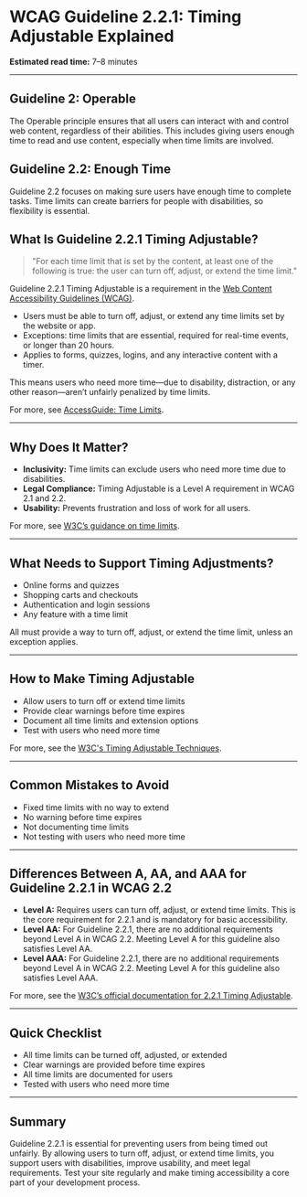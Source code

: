 <!--
title: 2.2.1 - Timing Adjustable
series: Making the Web Accessible for All
description: A practical guide to WCAG Guideline 2.2.1 (Timing Adjustable)—what it means, why it matters, and how to ensure users can extend or turn off time limits.
keywords: wcag 2.2.1, timing adjustable, time limits, accessibility, web standards, digital inclusion
image: WCAG-Series-2.2.1.png
imageAlt: Blue text on yellow background saying, "Web Content Accessibiilty Guiedlines (WCAG) 2.2.1 Explained, Timing Adjustable"
status: published
date: 2025-07-03
excerpt: This guideline ensures users can extend or turn off time limits for accessibility.
next: /wcag/WCAG-Guideline-2-2-2-Pause-Stop-Hide-Explained, Guideline 2.2.2 - Pause, Stop, Hide
previous: /wcag/WCAG-Guideline-2-1-4-Character-Key-Shortcuts-Explained, Guideline 2.1.4 - Character Key Shortcuts
-->

# **WCAG Guideline 2.2.1: Timing Adjustable Explained**

**Estimated read time:** 7–8 minutes

---

## **Guideline 2: Operable**

The Operable principle ensures that all users can interact with and control web content, regardless of their abilities. This includes giving users enough time to read and use content, especially when time limits are involved.

## **Guideline 2.2: Enough Time**

Guideline 2.2 focuses on making sure users have enough time to complete tasks. Time limits can create barriers for people with disabilities, so flexibility is essential.

## **What Is Guideline 2.2.1 Timing Adjustable?**

<!-- [Illustration: Clock with adjustable time and a user extending a session] -->

> "For each time limit that is set by the content, at least one of the following is true: the user can turn off, adjust, or extend the time limit."

Guideline 2.2.1 Timing Adjustable is a requirement in the [Web Content Accessibility Guidelines (WCAG)](https://www.w3.org/WAI/WCAG22/quickref/#timing-adjustable).

- Users must be able to turn off, adjust, or extend any time limits set by the website or app.
- Exceptions: time limits that are essential, required for real-time events, or longer than 20 hours.
- Applies to forms, quizzes, logins, and any interactive content with a timer.

This means users who need more time—due to disability, distraction, or any other reason—aren’t unfairly penalized by time limits.

For more, see [AccessGuide: Time Limits](https://www.accessguide.io/guide/time-limits).

---

## **Why Does It Matter?**

<!-- [Infographic: User extending a session, clock, and warning icon] -->

- **Inclusivity:** Time limits can exclude users who need more time due to disabilities.
- **Legal Compliance:** Timing Adjustable is a Level A requirement in WCAG 2.1 and 2.2.
- **Usability:** Prevents frustration and loss of work for all users.

For more, see [W3C’s guidance on time limits](https://www.w3.org/WAI/WCAG22/Understanding/timing-adjustable.html).

---

## **What Needs to Support Timing Adjustments?**

<!-- [Grid: Forms, quizzes, checkout, all with time limit icons] -->

- Online forms and quizzes
- Shopping carts and checkouts
- Authentication and login sessions
- Any feature with a time limit

All must provide a way to turn off, adjust, or extend the time limit, unless an exception applies.

---

## **How to Make Timing Adjustable**

<!-- [Side-by-side code snippets: Session extension, warning dialog]
[Example: Settings panel for time limits] -->

- Allow users to turn off or extend time limits
- Provide clear warnings before time expires
- Document all time limits and extension options
- Test with users who need more time

For more, see the [W3C's Timing Adjustable Techniques](https://www.w3.org/WAI/WCAG22/Techniques/general/G133).

---

## **Common Mistakes to Avoid**

<!-- [Do/Don't graphic: Left side with extendable time, right side with fixed time] -->

- Fixed time limits with no way to extend
- No warning before time expires
- Not documenting time limits
- Not testing with users who need more time

---

## **Differences Between A, AA, and AAA for Guideline 2.2.1 in WCAG 2.2**

<!-- [Infographic: Three columns labeled A, AA, AAA with example requirements for each] -->

- **Level A:** Requires users can turn off, adjust, or extend time limits. This is the core requirement for 2.2.1 and is mandatory for basic accessibility.
- **Level AA:** For Guideline 2.2.1, there are no additional requirements beyond Level A in WCAG 2.2. Meeting Level A for this guideline also satisfies Level AA.
- **Level AAA:** For Guideline 2.2.1, there are no additional requirements beyond Level A in WCAG 2.2. Meeting Level A for this guideline also satisfies Level AAA.

For more, see the [W3C’s official documentation for 2.2.1 Timing Adjustable](https://www.w3.org/WAI/WCAG22/Understanding/timing-adjustable.html).

---

## **Quick Checklist**

<!-- [Checklist graphic: Icons for each item (clock, warning, settings, etc.)] -->

- All time limits can be turned off, adjusted, or extended
- Clear warnings are provided before time expires
- All time limits are documented for users
- Tested with users who need more time

---

## **Summary**

<!-- [Illustration: User extending a session on a web app] -->

Guideline 2.2.1 is essential for preventing users from being timed out unfairly. By allowing users to turn off, adjust, or extend time limits, you support users with disabilities, improve usability, and meet legal requirements. Test your site regularly and make timing accessibility a core part of your development process.

